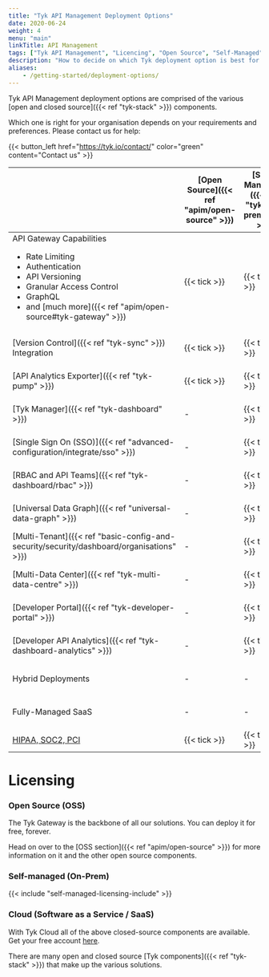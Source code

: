 ```yaml
---
title: "Tyk API Management Deployment Options"
date: 2020-06-24
weight: 4
menu: "main"
linkTitle: API Management
tags: ["Tyk API Management", "Licencing", "Open Source", "Self-Managed", "Tyk Cloud", "API Gateway"]
description: "How to decide on which Tyk deployment option is best for you"
aliases:
    - /getting-started/deployment-options/
---
```


Tyk API Management deployment options are comprised of the various [open and closed source]({{< ref "tyk-stack" >}}) components.

Which one is right for your organisation depends on your requirements and preferences.  Please contact us for help:

{{< button_left href="https://tyk.io/contact/" color="green" content="Contact us" >}}

|                                                                                                                                                            | [Open Source]({{< ref "apim/open-source" >}})                                                     |   [Self-Managed]({{< ref "tyk-on-premises" >}})    |  [Cloud](https://account.cloud-ara.tyk.io/signup)
|------------------------------------------------------------------------------------------------------------------------------------------------------------|---------------------------------------------------------------------------------------------------|------------------|---------
| API Gateway Capabilities <br> <ul><li>Rate Limiting</li><li>Authentication</li> <li>API Versioning</li><li>Granular Access Control</li><li>GraphQL</li>  <li>and [much more]({{< ref "apim/open-source#tyk-gateway" >}})</li></ul> | {{< tick >}}                                                                                                  |{{< tick >}}	              |{{< tick >}}      
| [Version Control]({{< ref "tyk-sync" >}}) Integration                                                                                                      | {{< tick >}}		                                                                                                |{{< tick >}}	             |{{< tick >}}	 
| [API Analytics Exporter]({{< ref "tyk-pump" >}})                                                                                                                           | {{< tick >}}		                                                                                                |{{< tick >}}	            |{{< tick >}}	 
| [Tyk Manager]({{< ref "tyk-dashboard" >}})                                                                                                                                     | -	                                                                                                |{{< tick >}}	            |{{< tick >}}	 
| [Single Sign On (SSO)]({{< ref "advanced-configuration/integrate/sso" >}})                                                                                                                                      | -	                                                                                                |{{< tick >}}	            |{{< tick >}}	      
| [RBAC and API Teams]({{< ref "tyk-dashboard/rbac" >}})                                                                                                                                    | -	                                                                                                |{{< tick >}}	            |{{< tick >}}	      
| [Universal Data Graph]({{< ref "universal-data-graph" >}})                                                                                                                                  | -	                                                                                                |{{< tick >}}	            |{{< tick >}}	      
| [Multi-Tenant]({{< ref "basic-config-and-security/security/dashboard/organisations" >}})                                                                                                                                            | -	                                                                                                |{{< tick >}}	            |{{< tick >}}	      
| [Multi-Data Center]({{< ref "tyk-multi-data-centre" >}})                                                                                                                                      | -	                                                                                                |{{< tick >}}	            |{{< tick >}}	      
| [Developer Portal]({{< ref "tyk-developer-portal" >}})                                                                                                                                      | -		                                                                                               |{{< tick >}}	            |{{< tick >}}	 
| [Developer API Analytics]({{< ref "tyk-dashboard-analytics" >}})                                                                                                                                 | -		                                                                                               |{{< tick >}}	            |{{< tick >}}	   
| Hybrid Deployments                                                                                                                                         | -		                                                                                               |-	            |{{< tick >}}
| Fully-Managed SaaS                                                                                                                                         | -		                                                                                               |-	            |{{< tick >}}
| [HIPAA, SOC2, PCI](https://tyk.io/governance-and-auditing/)| {{< tick >}}		 |{{< tick >}}	             | -


# Licensing
### Open Source (OSS)
The Tyk Gateway is the backbone of all our solutions. You can deploy it for free, forever.

Head on over to the [OSS section]({{< ref "apim/open-source" >}}) for more information on it and the other open source components.
### Self-managed (On-Prem)

{{< include "self-managed-licensing-include" >}}


### Cloud (Software as a Service / SaaS)
With Tyk Cloud all of the above closed-source components are available. Get your free account [here](https://account.cloud-ara.tyk.io/signup).


There are many open and closed source [Tyk components]({{< ref "tyk-stack" >}}) that make up the various solutions.
